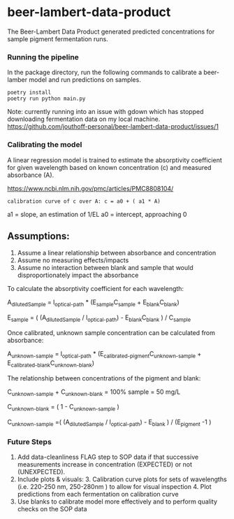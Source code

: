 # beer-lambert-data-product

The Beer-Lambert Data Product generated predicted concentrations for sample pigment fermentation runs.

### Running the pipeline
In the package directory, run the following commands to calibrate a beer-lamber model and run predictions on samples.
```
poetry install
poetry run python main.py
```
Note: currently running into an issue with gdown which has stopped downloading fermentation data on my local machine. 
<url>https://github.com/jouthoff-personal/beer-lambert-data-product/issues/1 </url>


### Calibrating the model

A linear regression model is trained to estimate the absorptivity coefficient for given wavelength based on known concentration (c) and measured absorbance (A). 


<url>https://www.ncbi.nlm.nih.gov/pmc/articles/PMC8808104/ </url>

`calibration curve of c over A: c = a0 + ( a1 * A)`

a1 = slope, an estimation of 1/EL
a0 = intercept, approaching 0


## Assumptions: 
1) Assume a linear relationship between absorbance and concentration 
2) Assume no measuring effects/impacts 
3) Assume no interaction between blank and sample that would disproportionately impact the absorbance


To calculate the absorptivity coefficient for each wavelength: 

A<sub>dilutedSample</sub> = l<sub>optical-path</sub> * (E<sub>sample</sub>C<sub>sample</sub> + E<sub>blank</sub>C<sub>blank</sub>)

E<sub>sample</sub> = ( (A<sub>dilutedSample</sub> / l<sub>optical-path</sub>)  - E<sub>blank</sub>C<sub>blank</sub> ) / C<sub>sample</sub>


Once calibrated, unknown sample concentration can be calculated from absorbance: 

A<sub>unknown-sample</sub> = l<sub>optical-path</sub> * (E<sub>calibrated-pigment</sub>C<sub>unknown-sample</sub> + E<sub>calibrated-blank</sub>C<sub>unknown-blank</sub>)

The relationship between concentrations of the pigment and blank: 

C<sub>unknown-sample</sub> + C<sub>unknown-blank</sub> = 100% sample = 50 mg/L

C<sub>unknown-blank</sub> = ( 1 - C<sub>unknown-sample</sub> ) 

C<sub>unknown-sample</sub> =(  (A<sub>dilutedSample</sub> / l<sub>optical-path</sub>) - E<sub>blank</sub> ) / (E<sub>pigment</sub> -1 )

### Future Steps
1. Add data-cleanliness FLAG step to SOP data if that successive measurements increase in concentration (EXPECTED) or not (UNEXPECTED).
2. Include plots & visuals:
   3. Calibration curve plots for sets of wavelengths (i.e. 220-250 nm, 250-280nm ) to allow for visual inspection
   4. Plot predictions from each fermentation on calibration curve
5. Use blanks to calibrate model more effectively and to perform quality checks on the SOP data